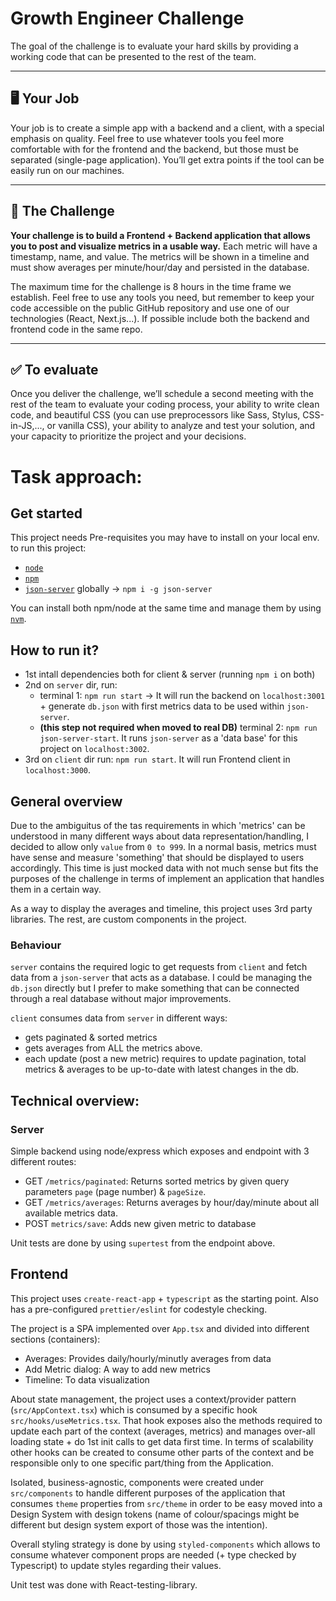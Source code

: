 
# Growth Engineer Challenge

The goal of the challenge is to evaluate your hard skills by providing a working code that can be presented to the rest of the team.

---

## 🖥  Your Job

Your job is to create a simple app with a backend and a client, with a special emphasis on quality. Feel free to use whatever tools you feel more comfortable with for the frontend and the backend, but those must be separated (single-page application). You’ll get extra points if the tool can be easily run on our machines.

---

## 💪  The Challenge

**Your challenge is to build a Frontend + Backend application that allows you to post and visualize metrics in a usable way.** Each metric will have a timestamp, name, and value. The metrics will be shown in a timeline and must show averages per minute/hour/day and persisted in the database.

The maximum time for the challenge is 8 hours in the time frame we establish. Feel free to use any tools you need, but remember to keep your code accessible on the public GitHub repository and use one of our technologies (React, Next.js...). If possible include both the backend and frontend code in the same repo.

---

## ✅  To evaluate

Once you deliver the challenge, we’ll schedule a second meeting with the rest of the team to evaluate your coding process, your ability to write clean code, and beautiful CSS (you can use preprocessors like Sass, Stylus, CSS-in-JS,..., or vanilla CSS), your ability to analyze and test your solution, and your capacity to prioritize the project and your decisions.

# Task approach:
## Get started

This project needs Pre-requisites you may have to install on your local env. to run this project:
 - [`node`](https://nodejs.org/en/)
 - [`npm`](https://www.npmjs.com/)
 - [`json-server`](https://www.npmjs.com/package/json-server) globally -> `npm i -g json-server`

 You can install both npm/node at the same time and manage them by using [`nvm`](https://github.com/nvm-sh/nvm).

## How to run it?

- 1st intall dependencies both for client & server (running `npm i` on both)
- 2nd on `server` dir, run:
  - terminal 1:  `npm run start` -> It will run the backend on `localhost:3001` + generate `db.json` with first metrics data to be used within `json-server`.
  - **(this step not required when moved to real DB)** terminal 2: `npm run json-server-start`. It runs `json-server` as a 'data base' for this project on `localhost:3002`.
- 3rd on `client` dir run: `npm run start`. It will run Frontend client in `localhost:3000`.


## General overview

Due to the ambiguitus of the tas requirements in which 'metrics' can be understood in many different ways about data representation/handling, I decided to allow only `value` from `0 to 999`. In a normal basis, metrics must have sense and measure 'something' that should be displayed to users accordingly. This time is just mocked data with not much sense but fits the purposes of the challenge in terms of implement an application that handles them in a certain way.

As a way to display the averages and timeline, this project uses 3rd party libraries. The rest, are custom components in the project.

### Behaviour

`server` contains the required logic to get requests from `client` and fetch data from a `json-server` that acts as a database. I could be managing the `db.json` directly but I prefer to make something that can be connected through a real database without major improvements.

`client` consumes data from `server` in different ways: 
 - gets paginated & sorted metrics
 - gets averages from ALL the metrics above.
 - each update (post a new metric) requires to update pagination, total metrics & averages to be up-to-date with latest changes in the db.


## Technical overview:

### Server
Simple backend using node/express which exposes and endpoint with 3 different routes:
 - GET `/metrics/paginated`: Returns sorted metrics by given query parameters `page` (page number) & `pageSize`.
 - GET `/metrics/averages`: Returns averages by hour/day/minute about all available metrics data.
 - POST `metrics/save`: Adds new given metric to database

Unit tests are done by using `supertest` from the endpoint above.

## Frontend

This project uses `create-react-app` + `typescript` as the starting point. Also has a pre-configured `prettier/eslint` for codestyle checking.

The project is a SPA implemented over `App.tsx` and divided into different sections (containers):
 - Averages: Provides daily/hourly/minutly averages from data
 - Add Metric dialog: A way to add new metrics
 - Timeline: To data visualization

About state management, the project uses a context/provider pattern (`src/AppContext.tsx`) which is consumed by a specific hook `src/hooks/useMetrics.tsx`. That hook exposes also the methods required to update each part of the context (averages, metrics) and manages over-all loading state + do 1st init calls to get data first time. In terms of scalability other hooks can be created to consume other parts of the context and be responsible only to one specific part/thing from the Application.

Isolated, business-agnostic, components were created under `src/components` to handle different purposes of the application that consumes `theme` properties from `src/theme` in order to be easy moved into a Design System with design tokens (name of colour/spacings might be different but design system export of those was the intention).

Overall styling strategy is done by using `styled-components` which allows to consume whatever component props are needed (+ type checked by Typescript) to update styles regarding their values.

Unit test was done with React-testing-library.

